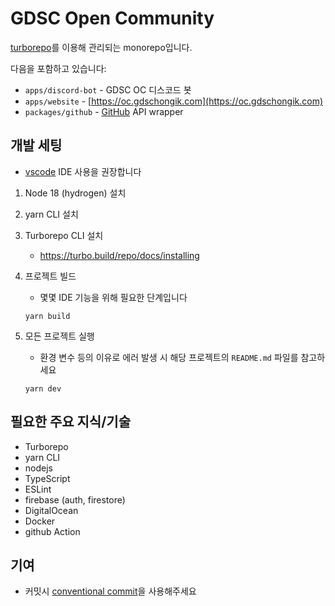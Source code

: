 # GDSC Open Community

[turborepo](https://turbo.build/repo)를 이용해 관리되는 monorepo입니다.

다음을 포함하고 있습니다:

- `apps/discord-bot` - GDSC OC 디스코드 봇
- `apps/website` - [https://oc.gdschongik.com](https://oc.gdschongik.com)
- `packages/github` - [GitHub](https://github.com) API wrapper

## 개발 세팅

- [vscode](https://code.visualstudio.com) IDE 사용을 권장합니다

1. Node 18 (hydrogen) 설치

2. yarn CLI 설치

3. Turborepo CLI 설치

   - https://turbo.build/repo/docs/installing

4. 프로젝트 빌드

   - 몇몇 IDE 기능을 위해 필요한 단계입니다

   ```
   yarn build
   ```

5. 모든 프로젝트 실행

   - 환경 변수 등의 이유로 에러 발생 시 해당 프로젝트의 `README.md` 파일를 참고하세요

   ```
   yarn dev
   ```

## 필요한 주요 지식/기술

- Turborepo
- yarn CLI
- nodejs
- TypeScript
- ESLint
- firebase (auth, firestore)
- DigitalOcean
- Docker
- github Action

## 기여

- 커밋시 [conventional commit](https://conventionalcommits.org)을 사용해주세요
